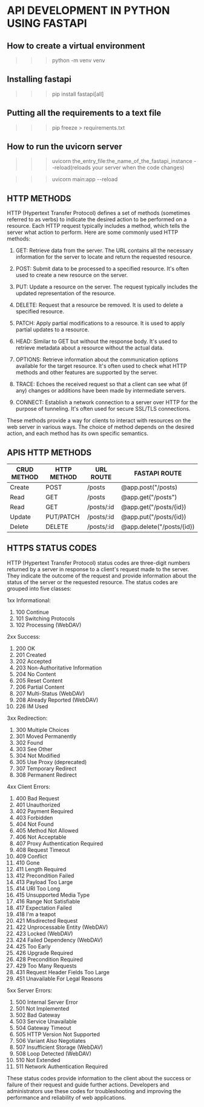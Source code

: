 # API DEVELOPMENT IN PYTHON USING FASTAPI

## How to create a virtual environment

> > > python -m venv venv

## Installing fastapi

> > > pip install fastapi[all]

## Putting all the requirements to a text file

> > > pip freeze > requirements.txt

## How to run the uvicorn server

> > > uvicorn the_entry_file:the_name_of_the_fastapi_instance --reload(reloads your server when the code changes)

> > > uvicorn main:app --reload

## HTTP METHODS

HTTP (Hypertext Transfer Protocol) defines a set of methods (sometimes referred to as verbs) to indicate the desired action to be performed on a resource. Each HTTP request typically includes a method, which tells the server what action to perform. Here are some commonly used HTTP methods:

1. GET: Retrieve data from the server. The URL contains all the necessary information for the server to locate and return the requested resource.

2. POST: Submit data to be processed to a specified resource. It's often used to create a new resource on the server.

3. PUT: Update a resource on the server. The request typically includes the updated representation of the resource.

4. DELETE: Request that a resource be removed. It is used to delete a specified resource.

5. PATCH: Apply partial modifications to a resource. It is used to apply partial updates to a resource.

6. HEAD: Similar to GET but without the response body. It's used to retrieve metadata about a resource without the actual data.

7. OPTIONS: Retrieve information about the communication options available for the target resource. It's often used to check what HTTP methods and other features are supported by the server.

8. TRACE: Echoes the received request so that a client can see what (if any) changes or additions have been made by intermediate servers.

9. CONNECT: Establish a network connection to a server over HTTP for the purpose of tunneling. It's often used for secure SSL/TLS connections.

These methods provide a way for clients to interact with resources on the web server in various ways. The choice of method depends on the desired action, and each method has its own specific semantics.

## APIS HTTP METHODS

| CRUD METHOD | HTTP METHOD | URL ROUTE  | FASTAPI ROUTE             |
| ----------- | ----------- | ---------- | ------------------------- |
| Create      | POST        | /posts     | @app.post("/posts)        |
| Read        | GET         | /posts     | @app.get("/posts")        |
| Read        | GET         | /posts/:id | @app.get("/posts/{id})    |
| Update      | PUT/PATCH   | /posts/:id | @app.put("/posts/{id})    |
| Delete      | DELETE      | /posts/:id | @app.delete("/posts/{id}) |

## HTTPS STATUS CODES

HTTP (Hypertext Transfer Protocol) status codes are three-digit numbers returned by a server in response to a client's request made to the server. They indicate the outcome of the request and provide information about the status of the server or the requested resource. The status codes are grouped into five classes:

1xx Informational:

1. 100 Continue
2. 101 Switching Protocols
3. 102 Processing (WebDAV)

2xx Success:

1. 200 OK
2. 201 Created
3. 202 Accepted
4. 203 Non-Authoritative Information
5. 204 No Content
6. 205 Reset Content
7. 206 Partial Content
8. 207 Multi-Status (WebDAV)
9. 208 Already Reported (WebDAV)
10. 226 IM Used

3xx Redirection:

1. 300 Multiple Choices
2. 301 Moved Permanently
3. 302 Found
4. 303 See Other
5. 304 Not Modified
6. 305 Use Proxy (deprecated)
7. 307 Temporary Redirect
8. 308 Permanent Redirect

4xx Client Errors:

1. 400 Bad Request
2. 401 Unauthorized
3. 402 Payment Required
4. 403 Forbidden
5. 404 Not Found
6. 405 Method Not Allowed
7. 406 Not Acceptable
8. 407 Proxy Authentication Required
9. 408 Request Timeout
10. 409 Conflict
11. 410 Gone
12. 411 Length Required
13. 412 Precondition Failed
14. 413 Payload Too Large
15. 414 URI Too Long
16. 415 Unsupported Media Type
17. 416 Range Not Satisfiable
18. 417 Expectation Failed
19. 418 I'm a teapot
20. 421 Misdirected Request
21. 422 Unprocessable Entity (WebDAV)
22. 423 Locked (WebDAV)
23. 424 Failed Dependency (WebDAV)
24. 425 Too Early
25. 426 Upgrade Required
26. 428 Precondition Required
27. 429 Too Many Requests
28. 431 Request Header Fields Too Large
29. 451 Unavailable For Legal Reasons

5xx Server Errors:

1. 500 Internal Server Error
2. 501 Not Implemented
3. 502 Bad Gateway
4. 503 Service Unavailable
5. 504 Gateway Timeout
6. 505 HTTP Version Not Supported
7. 506 Variant Also Negotiates
8. 507 Insufficient Storage (WebDAV)
9. 508 Loop Detected (WebDAV)
10. 510 Not Extended
11. 511 Network Authentication Required

These status codes provide information to the client about the success or failure of their request and guide further actions. Developers and administrators use these codes for troubleshooting and improving the performance and reliability of web applications.
